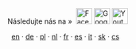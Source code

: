<div class="pull-center">
Následujte nás na &raquo;&nbsp <a href="https://www.facebook.com/pages/Forexsrovnavaccz/1415896768627764" target="_blank"><img src="{{base-url}}assets/img/social/fb.jpg" alt="Facebook" width="32" height="32" /></a>
  <a href="https://plus.google.com/b/102399851706317478440/102399851706317478440/about" target="_blank"><img src="{{base-url}}assets/img/social/gplus.png" alt="Google+" width="32" height="32" /></a>
  <a href="https://www.youtube.com/channel/UC7QDVYExySk78S41Gg0Pc6A/feed" target="_blank"><img src="{{base-url}}assets/img/social/youtube.png" alt="Youtube" width="32" height="32" /></a>
</div>

<i class="fa fa-language"></i>
 &nbsp; <a href="{{url}}en/litecoin/">en</a>
 · <a href="{{url}}de/litecoin/">de</a>
 · <a href="{{url}}pl/litecoin/">pl</a>
 · <a href="{{url}}nl/litecoin/">nl</a>
 · <a href="{{url}}fr/litecoin/">fr</a>
 · <a href="{{url}}es/litecoin/">es</a>
 · <a href="{{url}}it/litecoin/">it</a>
 · <a href="{{url}}sk/litecoin/">sk</a>
 · <a href="{{url}}litecoin/">cs</a>
